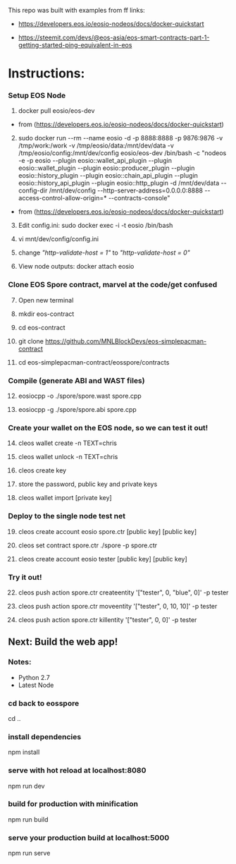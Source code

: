 This repo was built with examples from ff links:
* https://developers.eos.io/eosio-nodeos/docs/docker-quickstart

* https://steemit.com/devs/@eos-asia/eos-smart-contracts-part-1-getting-started-ping-equivalent-in-eos


# Instructions:


### Setup EOS Node


1. docker pull eosio/eos-dev 

- from (https://developers.eos.io/eosio-nodeos/docs/docker-quickstart)

2. sudo docker run --rm --name eosio -d -p 8888:8888 -p 9876:9876 -v /tmp/work:/work -v /tmp/eosio/data:/mnt/dev/data -v /tmp/eosio/config:/mnt/dev/config eosio/eos-dev  /bin/bash -c "nodeos -e -p eosio --plugin eosio::wallet_api_plugin --plugin eosio::wallet_plugin --plugin eosio::producer_plugin --plugin eosio::history_plugin --plugin eosio::chain_api_plugin --plugin eosio::history_api_plugin --plugin eosio::http_plugin -d /mnt/dev/data --config-dir /mnt/dev/config --http-server-address=0.0.0.0:8888 --access-control-allow-origin=* --contracts-console"

 - from (https://developers.eos.io/eosio-nodeos/docs/docker-quickstart)

3. Edit config.ini: sudo docker exec -i -t eosio /bin/bash

4. vi mnt/dev/config/config.ini

5. change *"http-validate-host = 1"* to *"http-validate-host = 0"*

6. View node outputs: docker attach eosio

### Clone EOS Spore contract, marvel at the code/get confused


7. Open new terminal

8. mkdir eos-contract

9. cd eos-contract

10. git clone https://github.com/MNLBlockDevs/eos-simplepacman-contract

11. cd eos-simplepacman-contract/eosspore/contracts

### Compile (generate ABI and WAST files)


12. eosiocpp -o ./spore/spore.wast spore.cpp

13. eosiocpp -g ./spore/spore.abi spore.cpp

### Create your wallet on the EOS node, so we can test it out!


14. cleos wallet create -n TEXT=chris

15. cleos wallet unlock -n TEXT=chris

16. cleos create key

17. store the password, public key and private keys

18. cleos wallet import [private key]

### Deploy to the single node test net


19. cleos create account eosio spore.ctr [public key] [public key]

20. cleos set contract spore.ctr ./spore -p spore.ctr

21. cleos create account eosio tester [public key] [public key]

### Try it out!

22. cleos push action spore.ctr createentity '["tester", 0, "blue", 0]' -p tester

23. cleos push action spore.ctr moveentity '["tester", 0, 10, 10]' -p tester

24. cleos push action spore.ctr killentity '["tester", 0, 0]' -p tester




## Next: Build the web app!

### Notes:
* Python 2.7
* Latest Node

### cd back to eosspore
cd ..

### install dependencies
npm install

### serve with hot reload at localhost:8080
npm run dev

### build for production with minification
npm run build

### serve your production build at localhost:5000
npm run serve